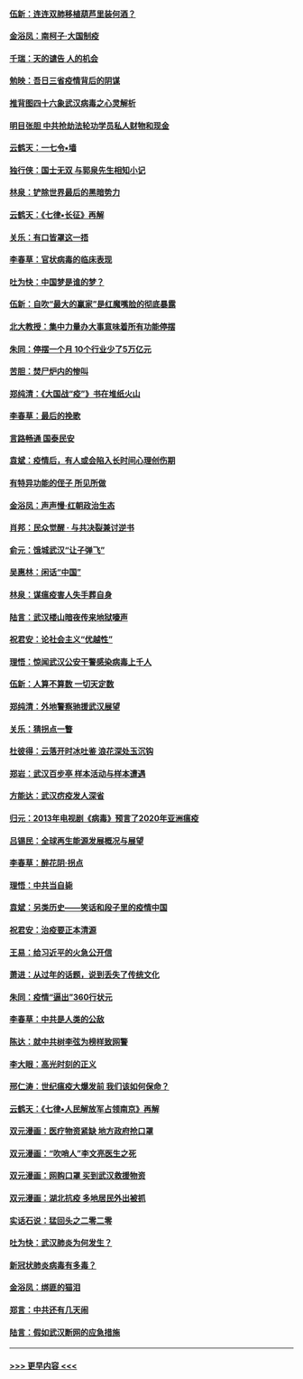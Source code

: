 #### [伍新：连连双肺移植葫芦里装何酒？](../pages/nsc993/n11913667.md?t=03050302) 
#### [金浴凤：南柯子·大国制疫](../pages/nsc993/n11913657.md?t=03050302) 
#### [千瑞：天的谴告  人的机会](../pages/nsc993/n11913309.md?t=03050302) 
#### [勉映：吾日三省疫情背后的阴谋](../pages/nsc993/n11913079.md?t=03050302) 
#### [推背图四十六象武汉病毒之心灵解析](../pages/nsc993/n11911761.md?t=03050302) 
#### [明目张胆 中共抢劫法轮功学员私人财物和现金](../pages/nsc993/n11910262.md?t=03050302) 
#### [云鹤天：一七令▪墙](../pages/nsc993/n11910627.md?t=03050302) 
#### [独行侠：国士无双 与郭泉先生相知小记](../pages/nsc993/n11910613.md?t=03050302) 
#### [林泉：铲除世界最后的黑暗势力](../pages/nsc993/n11909320.md?t=03050302) 
#### [云鹤天：《七律▪长征》再解](../pages/nsc993/n11909327.md?t=03050302) 
#### [关乐：有口皆罩这一捂](../pages/nsc993/n11908393.md?t=03050302) 
#### [李春草：官状病毒的临床表现](../pages/nsc993/n11908339.md?t=03050302) 
#### [吐为快：中国梦是谁的梦？](../pages/nsc993/n11906564.md?t=03050302) 
#### [伍新：自吹“最大的赢家”是红魔嘴脸的彻底暴露](../pages/nsc993/n11906407.md?t=03050302) 
#### [北大教授：集中力量办大事意味着所有功能停摆](../pages/nsc993/n11904800.md?t=03050302) 
#### [朱同：停摆一个月 10个行业少了5万亿元](../pages/nsc993/n11904498.md?t=03050302) 
#### [苦胆：焚尸炉内的惨叫](../pages/nsc993/n11904479.md?t=03050302) 
#### [郑纯清：《大国战“疫”》书在堆纸火山](../pages/nsc993/n11904450.md?t=03050302) 
#### [李春草：最后的挽歌](../pages/nsc993/n11904441.md?t=03050302) 
#### [言路畅通 国泰民安](../pages/nsc993/n11904222.md?t=03050302) 
#### [袁斌：疫情后，有人或会陷入长时间心理创伤期](../pages/nsc993/n11901514.md?t=03050302) 
#### [有特异功能的侄子 所见所做](../pages/nsc993/n11901154.md?t=03050302) 
#### [金浴凤：声声慢‧红朝政治生态](../pages/nsc993/n11899553.md?t=03050302) 
#### [肖邦：民众觉醒 · 与共决裂兼讨逆书](../pages/nsc993/n11898435.md?t=03050302) 
#### [俞元：饿城武汉“让子弹飞”](../pages/nsc993/n11898344.md?t=03050302) 
#### [吴惠林：闲话“中国”](../pages/nsc993/n11898182.md?t=03050302) 
#### [林泉：谋瘟疫害人失手葬自身](../pages/nsc993/n11897892.md?t=03050302) 
#### [陆言：武汉楼山暗夜传来地狱嚎声](../pages/nsc993/n11897033.md?t=03050302) 
#### [祝君安：论社会主义“优越性”](../pages/nsc993/n11897005.md?t=03050302) 
#### [理悟：惊闻武汉公安干警感染病毒上千人](../pages/nsc993/n11896947.md?t=03050302) 
#### [伍新：人算不算数 一切天定数](../pages/nsc993/n11893372.md?t=03050302) 
#### [郑纯清：外地警察驰援武汉展望](../pages/nsc993/n11893115.md?t=03050302) 
#### [关乐：猜拐点一瞥](../pages/nsc993/n11893020.md?t=03050302) 
#### [杜彼得：云落开时冰吐鉴 浪花深处玉沉钩](../pages/nsc993/n11892107.md?t=03050302) 
#### [郑岩：武汉百步亭 样本活动与样本遭遇](../pages/nsc993/n11892310.md?t=03050302) 
#### [方能达：武汉疠疫发人深省](../pages/nsc993/n11891376.md?t=03050302) 
#### [归元：2013年电视剧《病毒》预言了2020年亚洲瘟疫](../pages/nsc993/n11891126.md?t=03050302) 
#### [吕锡民：全球再生能源发展概况与展望](../pages/nsc993/n11890613.md?t=03050302) 
#### [李春草：醉花阴·拐点](../pages/nsc993/n11890567.md?t=03050302) 
#### [理悟：中共当自毙](../pages/nsc993/n11890559.md?t=03050302) 
#### [袁斌：另类历史——笑话和段子里的疫情中国](../pages/nsc993/n11889243.md?t=03050302) 
#### [祝君安：治疫要正本清源](../pages/nsc993/n11889085.md?t=03050302) 
#### [王易：给习近平的火急公开信](../pages/nsc993/n11888225.md?t=03050302) 
#### [萧进：从过年的话题，说到丢失了传统文化](../pages/nsc993/n11887732.md?t=03050302) 
#### [朱同：疫情“逼出”360行状元](../pages/nsc993/n11887678.md?t=03050302) 
#### [李春草：中共是人类的公敌](../pages/nsc993/n11887656.md?t=03050302) 
#### [陈达：就中共树李弦为榜样致网警](../pages/nsc993/n11887625.md?t=03050302) 
#### [李大眼：高光时刻的正义](../pages/nsc993/n11887585.md?t=03050302) 
#### [邢仁涛：世纪瘟疫大爆发前 我们该如何保命？](../pages/nsc993/n11887535.md?t=03050302) 
#### [云鹤天：《七律▪人民解放军占领南京》再解](../pages/nsc993/n11887524.md?t=03050302) 
#### [双元漫画：医疗物资紧缺 地方政府抢口罩](../pages/nsc993/n11884744.md?t=03050302) 
#### [双元漫画：“吹哨人”李文亮医生之死](../pages/nsc993/n11884705.md?t=03050302) 
#### [双元漫画：网购口罩 买到武汉救援物资](../pages/nsc993/n11884670.md?t=03050302) 
#### [双元漫画：湖北抗疫 多地居民外出被抓](../pages/nsc993/n11884643.md?t=03050302) 
#### [实话石说：猛回头之二零二零](../pages/nsc993/n11883968.md?t=03050302) 
#### [吐为快：武汉肺炎为何发生？](../pages/nsc993/n11882180.md?t=03050302) 
#### [新冠状肺炎病毒有多毒？](../pages/nsc993/n11881790.md?t=03050302) 
#### [金浴凤：绑匪的猫泪](../pages/nsc993/n11880664.md?t=03050302) 
#### [郑言：中共还有几天闹](../pages/nsc993/n11880645.md?t=03050302) 
#### [陆言：假如武汉断网的应急措施](../pages/nsc993/n11880619.md?t=03050302) 

----
#### [ >>> 更早内容 <<< ](../indexes/nsc993-earlier.md)
